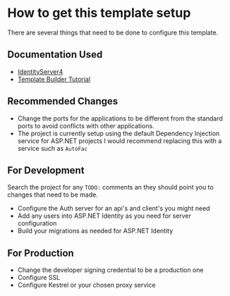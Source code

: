 ﻿# How to get this template setup
There are several things that need to be done to configure this template.

## Documentation Used
* [IdentityServer4](https://identityserver4.readthedocs.io/en/latest/)
* [Template Builder Tutorial](https://www.ecanarys.com/Blogs/ArticleID/180/Create-custom-project-templates-in-Visual-Studio)

## Recommended Changes
* Change the ports for the applications to be different from the standard ports to avoid
  conflicts with other applications.
* The project is currently setup using the default Dependency Injection service for ASP.NET projects
  I would recommend replacing this with a service such as `AutoFac`
  
## For Development
Search the project for any `TODO:` comments an they should point you to changes that need to be made.
* Configure the Auth server for an api's and client's you might need
* Add any users into ASP.NET Identity as you need for server configuration
* Build your migrations as needed for ASP.NET Identity

## For Production
* Change the developer signing credential to be a production one
* Configure SSL
* Configure Kestrel or your chosen proxy service